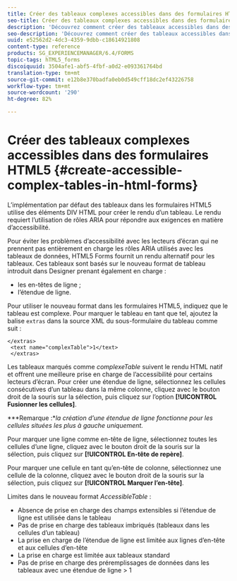 ```yaml
---
title: Créer des tableaux complexes accessibles dans des formulaires HTML5
seo-title: Créer des tableaux complexes accessibles dans des formulaires HTML5
description: 'Découvrez comment créer des tableaux accessibles dans des formulaires HTML5. '
seo-description: 'Découvrez comment créer des tableaux accessibles dans des formulaires HTML5. '
uuid: e52562d2-4dc3-4359-9dbb-c18614921808
content-type: reference
products: SG_EXPERIENCEMANAGER/6.4/FORMS
topic-tags: hTML5_forms
discoiquuid: 3504afe1-abf5-4fbf-a0d2-e093361764bd
translation-type: tm+mt
source-git-commit: e12b8e370badfa0eb0d549cff18dc2ef43226758
workflow-type: tm+mt
source-wordcount: '290'
ht-degree: 82%

---
```



# Créer des tableaux complexes accessibles dans des formulaires HTML5 {#create-accessible-complex-tables-in-html-forms}

L’implémentation par défaut des tableaux dans les formulaires HTML5 utilise des éléments DIV HTML pour créer le rendu d’un tableau. Le rendu requiert l’utilisation de rôles ARIA pour répondre aux exigences en matière d’accessibilité.

Pour éviter les problèmes d’accessibilité avec les lecteurs d’écran qui ne prennent pas entièrement en charge les rôles ARIA utilisés avec les tableaux de données, HTML5 Forms fournit un rendu alternatif pour les tableaux. Ces tableaux sont basés sur le nouveau format de tableau introduit dans Designer prenant également en charge :

* les en-têtes de ligne ;
* l’étendue de ligne.

Pour utiliser le nouveau format dans les formulaires HTML5, indiquez que le tableau est complexe. Pour marquer le tableau en tant que tel, ajoutez la balise `extras` dans la source XML du sous-formulaire du tableau comme suit : 

```
</extras>
 <text name="complexTable">1</text>
 </extras>
```

Les tableaux marqués comme *complexeTable* suivent le rendu HTML natif et offrent une meilleure prise en charge de l’accessibilité pour certains lecteurs d’écran.  Pour créer une étendue de ligne, sélectionnez les cellules consécutives d’un tableau dans la même colonne, cliquez avec le bouton droit de la souris sur la sélection, puis cliquez sur l’option **[!UICONTROL Fusionner les cellules]**.

***Remarque :**la création d’une étendue de ligne fonctionne pour les cellules situées les plus à gauche uniquement.* 

Pour marquer une ligne comme en-tête de ligne, sélectionnez toutes les cellules d’une ligne, cliquez avec le bouton droit de la souris sur la sélection, puis cliquez sur **[!UICONTROL En-tête de repère]**.

Pour marquer une cellule en tant qu’en-tête de colonne, sélectionnez une cellule de la colonne, cliquez avec le bouton droit de la souris sur la sélection, puis cliquez sur **[!UICONTROL Marquer l’en-tête]**.

Limites dans le nouveau format *AccessibleTable* :

* Absence de prise en charge des champs extensibles si l’étendue de ligne est utilisée dans le tableau
* Pas de prise en charge des tableaux imbriqués (tableaux dans les cellules d’un tableau)
* La prise en charge de l’étendue de ligne est limitée aux lignes d’en-tête et aux cellules d’en-tête
* La prise en charge est limitée aux tableaux standard
* Pas de prise en charge des préremplissages de données dans les tableaux avec une étendue de ligne > 1

